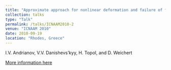 ```yaml
---
title: "Approximate approach for nonlinear deformation and failure of fibre composites"
collection: talks
type: "Talk"
permalink: /talks/ICNAAM2010-2
venue: "ICNAAM 2010"
date: 2010-09-19
location: "Rhodes, Greece"
---
```


I.V. Andrianov, V.V. Danishevs’kyy, H. Topol, and D. Weichert

[More information here](http://www.icnaam.org/icnaam_2010/)









